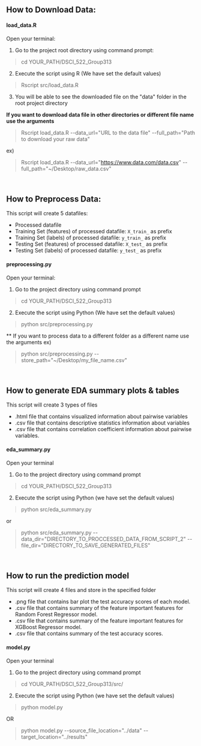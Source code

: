 ## How to Download Data:

#### load_data.R
Open your terminal:

1. Go to the project root directory using command prompt:

>  cd YOUR_PATH/DSCI_522_Group313


2. Execute the script using R (We have set the default values)

> Rscript src/load_data.R


3. You will be able to see the downloaded file on the "data" folder in the root project directory

**If you want to download data file in other directories or different file name use the arguments**

> Rscript load_data.R --data_url="URL to the data file"  --full_path="Path to download your raw data"

ex) 
> Rscript load_data.R --data_url="https://www.data.com/data.csv" --full_path="~/Desktop/raw_data.csv"

<br>

## How to Preprocess Data:

This script will create 5 datafiles:
- Processed datafile
- Training Set (features) of processed datafile: `X_train_` as prefix
- Training Set (labels) of processed datafile: `y_train_` as prefix
- Testing Set (features) of processed datafile: `X_test_` as prefix
- Testing Set (labels) of processed datafile: `y_test_` as prefix


#### preprocessing.py
Open your terminal:

1. Go to the project directory using command prompt

>  cd YOUR_PATH/DSCI_522_Group313

2. Execute the script using Python (We have set the default values)

> python src/preprocessing.py


** If you want to process data to a different folder as a different name use the arguments
ex)
> python src/preprocessing.py --store_path="~/Desktop/my_file_name.csv"


<br>

## How to generate EDA summary plots & tables

This script will create 3 types of files
- .html file that contains visualized information about pairwise variables
- .csv file that contains descriptive statistics information about variables
- .csv file that contains correlation coefficient information about pairwise variables.

#### eda_summary.py
Open your terminal

1. Go to the project directory using command prompt

> cd YOUR_PATH/DSCI_522_Group313

2. Execute the script using Python (we have set the default values)

> python src/eda_summary.py

or

> python src/eda_summary.py --data_dir="DIRECTORY_TO_PROCCESSED_DATA_FROM_SCRIPT_2" --file_dir="DIRECTORY_TO_SAVE_GENERATED_FILES"

<br>

## How to run the prediction model

This script will create 4 files and store in the specified folder
- .png file that contains bar plot the test accuracy scores of each model.
- .csv file that contains summary of the feature important features for Random Forest Regressor model.
- .csv file that contains summary of the feature important features for XGBoost Regressor model.
- .csv file that contains summary of the test accuracy scores.

#### model.py
Open your terminal

1. Go to the project directory using command prompt

> cd YOUR_PATH/DSCI_522_Group313/src/

2. Execute the script using Python (we have set the default values)

> python model.py

OR

> python model.py --source_file_location="../data" --target_location="../results"


<br>